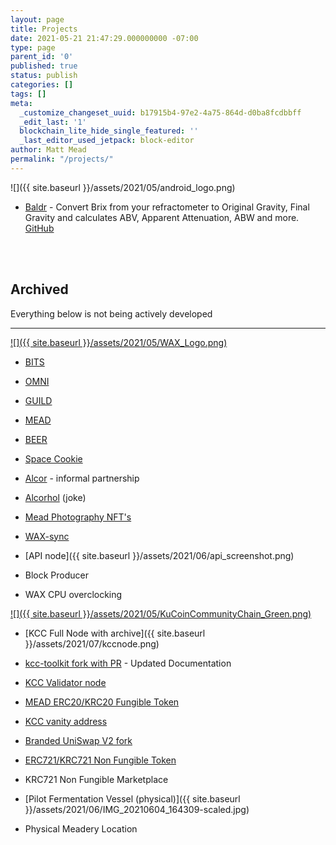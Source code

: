 ```yaml
---
layout: page
title: Projects
date: 2021-05-21 21:47:29.000000000 -07:00
type: page
parent_id: '0'
published: true
status: publish
categories: []
tags: []
meta:
  _customize_changeset_uuid: b17915b4-97e2-4a75-864d-d0ba8fcdbbff
  _edit_last: '1'
  blockchain_lite_hide_single_featured: ''
  _last_editor_used_jetpack: block-editor
author: Matt Mead
permalink: "/projects/"
---
```

![]({{ site.baseurl }}/assets/2021/05/android_logo.png)

*   [Baldr](https://play.google.com/store/apps/details?id=com.baldr) - Convert Brix from your refractometer to Original Gravity, Final Gravity and calculates ABV, Apparent Attenuation, ABW and more. [GitHub](https://github.com/themeadery/baldr)

<br /><br />

## Archived

Everything below is not being actively developed

* * *

[![]({{ site.baseurl }}/assets/2021/05/WAX_Logo.png)](https://on.wax.io/wax-io/)

*   [BITS](https://wax.bloks.io/tokens/BITS-wax-extexplorers)
*   [OMNI](https://wax.bloks.io/tokens/OMNI-wax-orderofomnis)
*   [GUILD](https://wax.bloks.io/tokens/GUILD-wax-foundry.tag)
*   [MEAD](https://wax.bloks.io/tokens/MEAD-wax-themeaderyio)
*   [BEER](https://wax-test.bloks.io/account/thebrewerywx)

*   [Space Cookie](https://spacecookie.io)
*   [Alcor](https://alcor.exchange) - informal partnership
*   [Alcorhol](http://exchange.themeadery.io) (joke)
*   [Mead Photography NFT's](https://wax.atomichub.io/explorer/collection/meadphotoger)
*   [WAX-sync](https://github.com/themeadery/wax-sync)
*   [API node]({{ site.baseurl }}/assets/2021/06/api_screenshot.png)
*   Block Producer
*   WAX CPU overclocking

[![]({{ site.baseurl }}/assets/2021/05/KuCoinCommunityChain_Green.png)](https://kcc.io)

*   [KCC Full Node with archive]({{ site.baseurl }}/assets/2021/07/kccnode.png)
*   [kcc-toolkit fork with PR](https://github.com/themeadery/kcc-toolkit) - Updated Documentation
*   [KCC Validator node](https://explorer.kcc.io/en/validator)
*   [MEAD ERC20/KRC20 Fungible Token](https://docs.openzeppelin.com/contracts/4.x/erc20)
*   [KCC vanity address](https://vanity-eth.tk/)
*   [Branded UniSwap V2 fork](https://github.com/themeadery/uniswap-v2-core)
*   [ERC721/KRC721 Non Fungible Token](https://docs.openzeppelin.com/contracts/4.x/erc721)
*   KRC721 Non Fungible Marketplace

*   [Pilot Fermentation Vessel (physical)]({{ site.baseurl }}/assets/2021/06/IMG_20210604_164309-scaled.jpg)
*   Physical Meadery Location
